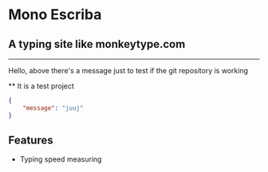 # Mono Escriba

A typing site like monkeytype.com
---
---

Hello, above there's a message just to test  if the git repository is working

** It is a test project

```json
{
    "message": "juuj"
}
```

## Features 
- Typing speed measuring 
